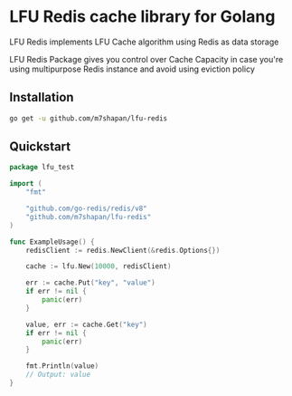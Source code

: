 # LFU Redis cache library for Golang
LFU Redis implements LFU Cache algorithm using Redis as data storage

LFU Redis Package gives you control over Cache Capacity in case you're using multipurpose Redis instance and avoid using eviction policy

## Installation 
```bash
go get -u github.com/m7shapan/lfu-redis
```

## Quickstart
```go
package lfu_test

import (
	"fmt"

	"github.com/go-redis/redis/v8"
	"github.com/m7shapan/lfu-redis"
)

func ExampleUsage() {
	redisClient := redis.NewClient(&redis.Options{})

	cache := lfu.New(10000, redisClient)

	err := cache.Put("key", "value")
	if err != nil {
		panic(err)
	}

	value, err := cache.Get("key")
	if err != nil {
		panic(err)
	}

	fmt.Println(value)
	// Output: value
}
```